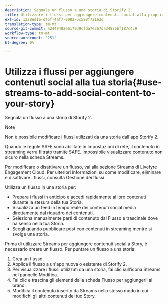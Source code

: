 ```yaml
---
description: Segnala un flusso a una storia di Storify 2.
title: Utilizzare i flussi per aggiungere contenuti social alla propria storia
exl-id: 1228ed16-df6f-4af7-9082-5c598f72163d
translation-type: tm+mt
source-git-commit: a2449482e617939cfda7e367da34875bf187c4c9
workflow-type: tm+mt
source-wordcount: '251'
ht-degree: 0%

---
```


# Utilizza i flussi per aggiungere contenuti social alla tua storia{#use-streams-to-add-social-content-to-your-story}

Segnala un flusso a una storia di Storify 2.

>[!NOTE]
>
>Non è possibile modificare i flussi utilizzati da una storia dall&#39;app Storify 2.

Quando le regole SAFE sono abilitate in Impostazioni di rete, il contenuto in streaming verrà filtrato tramite SAFE. Impossibile visualizzare contenuto non sicuro nella scheda Streams.

Per modificare o disattivare un flusso, vai alla sezione Streams di Livefyre Engagement Cloud. Per ulteriori informazioni su come modificare, eliminare e disattivare i flussi, consulta Gestione dei flussi .

Utilizza un flusso in una storia per:

* Prepara i flussi in anticipo e accedi rapidamente ai loro contenuti durante la stesura della tua Storia.
* Visualizza un feed in tempo reale dei contenuti social media direttamente dal riquadro dei contenuti.
* Seleziona manualmente parti di contenuto dal Flusso e trascinale dove ha senso nella tua Storia.
* Scegli quando pubblicare post con contenuti in streaming mentre si svolge una storia.

Prima di utilizzare Streams per aggiungere contenuti social a Story, è necessario creare un flusso. Per puntare un flusso a una storia:

1. Crea un flusso.
1. Applica il flusso a un&#39;app nuova o esistente di Storify 2.
1. Per visualizzare i flussi utilizzati da una storia, fai clic sull’icona Streams nel pannello Modifica.
1. Fai clic e trascina gli elementi dalla scheda Flusso per aggiungerli al brano.
1. Modifica il contenuto inserito da Streams nello stesso modo in cui modifichi gli altri contenuti del tuo Story.
